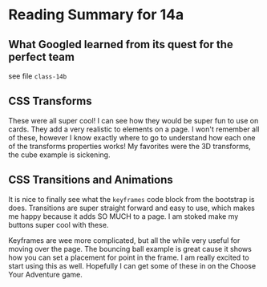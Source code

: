 # Reading Summary for 14a

## What Googled learned from its quest for the perfect team
see file `class-14b`

## CSS Transforms
These were all super cool! I can see how they would be super fun to use on cards. They add a very realistic to elements on a page. I won't remember all of these, however I know exactly where to go to understand how each one of the transforms properties works! My favorites were the 3D transforms, the cube example is sickening.

## CSS Transitions and Animations
It is nice to finally see what the `keyframes` code block from the bootstrap is does. Transitions are super straight forward and easy to use, which makes me happy because it adds SO MUCH to a page. I am stoked make my buttons super cool with these.

Keyframes are wee more complicated, but all the while very useful for moving over the page. The bouncing ball example is great cause it shows how you can set a placement for point in the frame. I am really excited to start using this as well. Hopefully I can get some of these in on the Choose Your Adventure game. 